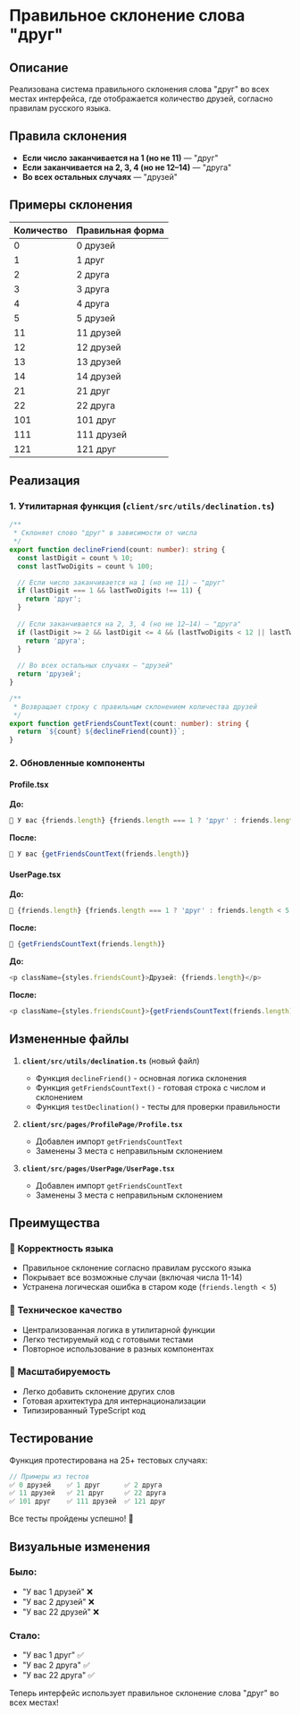 # Правильное склонение слова "друг"

## Описание

Реализована система правильного склонения слова "друг" во всех местах интерфейса, где отображается количество друзей, согласно правилам русского языка.

## Правила склонения

- **Если число заканчивается на 1 (но не 11)** — "друг"
- **Если заканчивается на 2, 3, 4 (но не 12–14)** — "друга"  
- **Во всех остальных случаях** — "друзей"

## Примеры склонения

| Количество | Правильная форма |
|------------|------------------|
| 0 | 0 друзей |
| 1 | 1 друг |
| 2 | 2 друга |
| 3 | 3 друга |
| 4 | 4 друга |
| 5 | 5 друзей |
| 11 | 11 друзей |
| 12 | 12 друзей |
| 13 | 13 друзей |
| 14 | 14 друзей |
| 21 | 21 друг |
| 22 | 22 друга |
| 101 | 101 друг |
| 111 | 111 друзей |
| 121 | 121 друг |

## Реализация

### 1. Утилитарная функция (`client/src/utils/declination.ts`)

```typescript
/**
 * Склоняет слово "друг" в зависимости от числа
 */
export function declineFriend(count: number): string {
  const lastDigit = count % 10;
  const lastTwoDigits = count % 100;

  // Если число заканчивается на 1 (но не 11) — "друг"
  if (lastDigit === 1 && lastTwoDigits !== 11) {
    return 'друг';
  }
  
  // Если заканчивается на 2, 3, 4 (но не 12–14) — "друга"
  if (lastDigit >= 2 && lastDigit <= 4 && (lastTwoDigits < 12 || lastTwoDigits > 14)) {
    return 'друга';
  }
  
  // Во всех остальных случаях — "друзей"
  return 'друзей';
}

/**
 * Возвращает строку с правильным склонением количества друзей
 */
export function getFriendsCountText(count: number): string {
  return `${count} ${declineFriend(count)}`;
}
```

### 2. Обновленные компоненты

#### Profile.tsx
**До:**
```typescript
👥 У вас {friends.length} {friends.length === 1 ? 'друг' : friends.length < 5 ? 'друга' : 'друзей'}
```

**После:**
```typescript
👥 У вас {getFriendsCountText(friends.length)}
```

#### UserPage.tsx
**До:**
```typescript
👥 {friends.length} {friends.length === 1 ? 'друг' : friends.length < 5 ? 'друга' : 'друзей'}
```

**После:**
```typescript
👥 {getFriendsCountText(friends.length)}
```

**До:**
```typescript
<p className={styles.friendsCount}>Друзей: {friends.length}</p>
```

**После:**
```typescript
<p className={styles.friendsCount}>{getFriendsCountText(friends.length)}</p>
```

## Измененные файлы

1. **`client/src/utils/declination.ts`** (новый файл)
   - Функция `declineFriend()` - основная логика склонения
   - Функция `getFriendsCountText()` - готовая строка с числом и склонением
   - Функция `testDeclination()` - тесты для проверки правильности

2. **`client/src/pages/ProfilePage/Profile.tsx`**
   - Добавлен импорт `getFriendsCountText`
   - Заменены 3 места с неправильным склонением

3. **`client/src/pages/UserPage/UserPage.tsx`**
   - Добавлен импорт `getFriendsCountText`
   - Заменены 3 места с неправильным склонением

## Преимущества

### 🎯 **Корректность языка**
- Правильное склонение согласно правилам русского языка
- Покрывает все возможные случаи (включая числа 11-14)
- Устранена логическая ошибка в старом коде (`friends.length < 5`)

### 🔧 **Техническое качество**
- Централизованная логика в утилитарной функции
- Легко тестируемый код с готовыми тестами
- Повторное использование в разных компонентах

### 🚀 **Масштабируемость**
- Легко добавить склонение других слов
- Готовая архитектура для интернационализации
- Типизированный TypeScript код

## Тестирование

Функция протестирована на 25+ тестовых случаях:

```javascript
// Примеры из тестов
✅ 0 друзей    ✅ 1 друг      ✅ 2 друга
✅ 11 друзей   ✅ 21 друг     ✅ 22 друга
✅ 101 друг    ✅ 111 друзей  ✅ 121 друг
```

Все тесты пройдены успешно! 🎉

## Визуальные изменения

### Было:
- "У вас 1 друзей" ❌
- "У вас 2 друзей" ❌
- "У вас 22 друзей" ❌

### Стало:
- "У вас 1 друг" ✅
- "У вас 2 друга" ✅
- "У вас 22 друга" ✅

Теперь интерфейс использует правильное склонение слова "друг" во всех местах!
